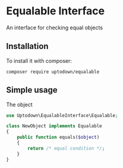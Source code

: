 # Equalable Interface

An interface for checking equal objects

## Installation

To install it with composer:
```
composer require uptodown/equalable
```

## Simple usage

The object

```php
use Uptodown\EqualableInterface\Equalable;

class NewObject implements Equalable
{
    public function equals($object)
    {
        return /* equal condition */;
    }
}
